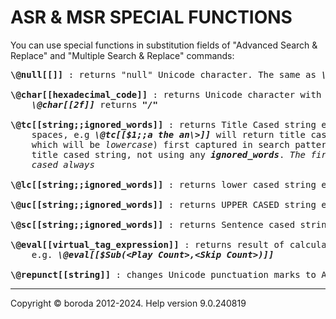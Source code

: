 # ASR & MSR SPECIAL FUNCTIONS

You can use special functions in substitution fields of "Advanced Search \& Replace" and "Multiple Search \& Replace" commands:

<pre>
<b>\@null[[]]</b> : returns "null" Unicode character. The same as <b><i>\@char[[0]]</i></b>

<b>\@char[[hexadecimal_code]]</b> : returns Unicode character with given <b><i>hexadecimal_code</i></b>, e.g. 
    <b><i>\@char[[2f]]</i></b> returns <b><i>"/"</b></i>

<b>\@tc[[string;;ignored_words]]</b> : returns Title Cased string except for <b><i>ignored_words</i></b> separated by 
    spaces, e.g <b><i>\@tc[[$1;;a the an\>]]</i></b> will return title cased (except for words "a", "the", "an",   
    which will be <i>lowercase</i>) first captured in search pattern string, and <b><i>\@tc[[$1]]</i></b> will return   
    title cased string, not using any <b><i>ignored_words</i></b>. <i>The first and the last words</i> will be <i>title   
    cased always</i>

<b>\@lc[[string;;ignored_words]]</b> : returns lower cased string except for <b><i>ignored_words</i></b>, which <i>won't be changed</i>

<b>\@uc[[string;;ignored_words]]</b> : returns UPPER CASED string except for <b><i>ignored_words</i></b>, which <i>won't be changed</i>

<b>\@sc[[string;;ignored_words]]</b> : returns Sentence cased string except for <b><i>ignored_words</i></b>, which will be <i>lowercase</i>

<b>\@eval[[virtual_tag_expression]]</b> : returns result of calculation of <b><i>virtual_tag_expression</i></b>, 
    e.g. <b><i>\@eval[[$Sub(&lt;Play Count&gt;,&ltSkip Count&gt)]]</i></b>

<b>\@repunct[[string]]</b> : changes Unicode punctuation marks to ASCII analogs, e.g. « to <<
</pre>

***

Copyright © boroda 2012-2024. Help version 9.0.240819